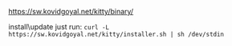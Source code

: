 https://sw.kovidgoyal.net/kitty/binary/

install\update just run: `curl -L https://sw.kovidgoyal.net/kitty/installer.sh | sh /dev/stdin`